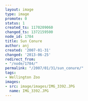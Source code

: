 ```yaml
---
layout: image
type: image
promote: 0
status: 1
created_ts: 1170209060
changed_ts: 1372159500
node_id: 1784
title: Sun Conure
author: anj
created: '2007-01-31'
changed: '2013-06-25'
redirect_from:
- "/node/1784/"
permalink: "/2007/01/31/sun_conure/"
tags:
- Wellington Zoo
images:
- src: image/images/IMG_3392.JPG
  name: IMG_3392.JPG
---
```


